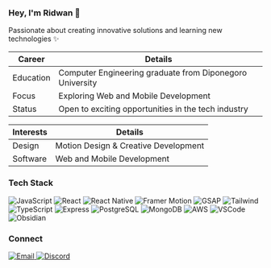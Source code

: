 ### Hey, I'm Ridwan 👋

Passionate about creating innovative solutions and learning new technologies ✨

| Career    | Details                                                  |
| --------- | -------------------------------------------------------- |
| Education | Computer Engineering graduate from Diponegoro University |
| Focus     | Exploring Web and Mobile Development                     |
| Status    | Open to exciting opportunities in the tech industry      |

| Interests | Details                              |
| --------- | ------------------------------------ |
| Design    | Motion Design & Creative Development |
| Software  | Web and Mobile Development           |

### Tech Stack

<div>
  <!-- Languages -->
  <img src="https://img.shields.io/badge/-JavaScript-F7DF1E?style=flat-square&logo=javascript&logoColor=black" alt="JavaScript" />
  <img src="https://img.shields.io/badge/-React-61DAFB?style=flat-square&logo=react&logoColor=black" alt="React" />
  <img src="https://img.shields.io/badge/-React_Native-61DAFB?style=flat-square&logo=react&logoColor=black" alt="React Native" />
  <img src="https://img.shields.io/badge/-Framer_Motion-0055FF?style=flat-square&logo=framer&logoColor=white" alt="Framer Motion" />
  <img src="https://img.shields.io/badge/-GSAP-88CE02?style=flat-square&logo=greensock&logoColor=white" alt="GSAP" />
  <img src="https://img.shields.io/badge/-Tailwind-38B2AC?style=flat-square&logo=tailwind-css&logoColor=white" alt="Tailwind" />
  <br/>
  <img src="https://img.shields.io/badge/-TypeScript-007ACC?style=flat-square&logo=typescript&logoColor=white" alt="TypeScript" />
  <img src="https://img.shields.io/badge/-Express-000000?style=flat-square&logo=express&logoColor=white" alt="Express" />
  <img src="https://img.shields.io/badge/-PostgreSQL-316192?style=flat-square&logo=postgresql&logoColor=white" alt="PostgreSQL" />
  <img src="https://img.shields.io/badge/-MongoDB-47A248?style=flat-square&logo=mongodb&logoColor=white" alt="MongoDB" />
  <img src="https://img.shields.io/badge/-AWS-232F3E?style=flat-square&logo=amazon-aws&logoColor=white" alt="AWS" />
  <img src="https://img.shields.io/badge/-VSCode-007ACC?style=flat-square&logo=visual-studio-code&logoColor=white" alt="VSCode" />
  <img src="https://img.shields.io/badge/-Obsidian-483699?style=flat-square&logo=obsidian&logoColor=white" alt="Obsidian" />
</div>

### Connect

<div>
  <a href="mailto:muh.rdwan.u@gmail.com" target="_blank">
    <img src="https://img.shields.io/badge/-Email-EA4335?style=flat-square&logo=gmail&logoColor=white" alt="Email" />
  </a>
  <a href="https://discord.com/users/357946202672726016" target="_blank">
    <img src="https://img.shields.io/badge/-Discord-5865F2?style=flat-square&logo=discord&logoColor=white" alt="Discord" />
  </a>
</div>
